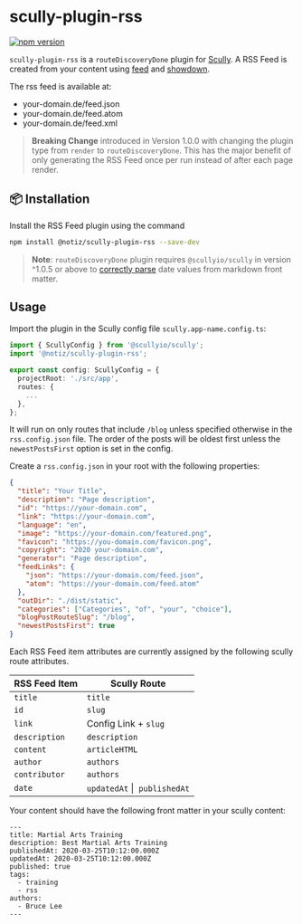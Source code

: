 # scully-plugin-rss

[![npm version](https://badge.fury.io/js/%40notiz%2Fscully-plugin-rss.svg)](https://www.npmjs.com/package/@notiz/scully-plugin-rss)

`scully-plugin-rss` is a `routeDiscoveryDone` plugin for [Scully](http://scully.io/). A RSS Feed is created from your content using [feed](https://github.com/jpmonette/feed) and [showdown](https://github.com/showdownjs/showdown).

The rss feed is available at:

- your-domain.de/feed.json
- your-domain.de/feed.atom
- your-domain.de/feed.xml

> **Breaking Change** introduced in Version 1.0.0 with changing the plugin type from `render` to `routeDiscoveryDone`. This has the major benefit of only generating the RSS Feed once per run instead of after each page render.

## 📦 Installation

Install the RSS Feed plugin using the command

```bash
npm install @notiz/scully-plugin-rss --save-dev
```

> **Note**: `routeDiscoveryDone` plugin requires `@scullyio/scully` in version ^1.0.5 or above to [correctly parse](https://github.com/scullyio/scully/pull/1140) date values from markdown front matter.

## Usage

Import the plugin in the Scully config file `scully.app-name.config.ts`:

```ts
import { ScullyConfig } from '@scullyio/scully';
import '@notiz/scully-plugin-rss';

export const config: ScullyConfig = {
  projectRoot: './src/app',
  routes: {
    ...
  },
};
```

It will run on only routes that include `/blog` unless specified otherwise in the `rss.config.json` file. The order of the posts will be oldest first unless the `newestPostsFirst` option is set in the config.

Create a `rss.config.json` in your root with the following properties:

```json
{
  "title": "Your Title",
  "description": "Page description",
  "id": "https://your-domain.com",
  "link": "https://your-domain.com",
  "language": "en",
  "image": "https://your-domain.com/featured.png",
  "favicon": "https://you-domain.com/favicon.png",
  "copyright": "2020 your-domain.com",
  "generator": "Page description",
  "feedLinks": {
    "json": "https://your-domain.com/feed.json",
    "atom": "https://your-domain.com/feed.atom"
  },
  "outDir": "./dist/static",
  "categories": ["Categories", "of", "your", "choice"],
  "blogPostRouteSlug": "/blog",
  "newestPostsFirst": true
}
```

Each RSS Feed item attributes are currently assigned by the following scully route attributes.

| RSS Feed Item | Scully Route                  |
| ------------- | ----------------------------- |
| `title`       | `title`                       |
| `id`          | `slug`                        |
| `link`        | Config Link + `slug`          |
| `description` | `description`                 |
| `content`     | `articleHTML`                 |
| `author`      | `authors`                     |
| `contributor` | `authors`                     |
| `date`        | `updatedAt` \|  `publishedAt` |

Your content should have the following front matter in your scully content:

```
---
title: Martial Arts Training
description: Best Martial Arts Training
publishedAt: 2020-03-25T10:12:00.000Z
updatedAt: 2020-03-25T10:12:00.000Z
published: true
tags:
  - training
  - rss
authors:
  - Bruce Lee
---
```
